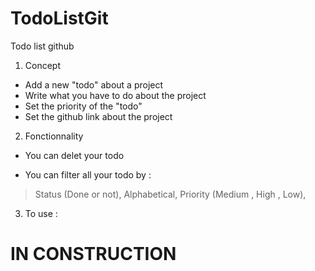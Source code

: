 # TodoListGit
Todo list github

1. Concept 

* Add a new "todo" about a project 
* Write what you have to do about the project
* Set the priority of the "todo"
* Set the github link about the project 

2. Fonctionnality

* You can delet your todo 

* You can filter all your todo by : 

 > Status (Done or not),
 > Alphabetical,
 > Priority (Medium , High , Low),

3. To use : 

IN CONSTRUCTION 
========

